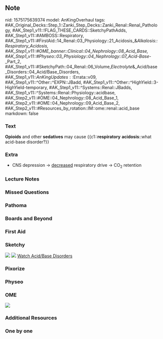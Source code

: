 ## Note
nid: 1575175639374
model: AnKingOverhaul
tags: #AK_Original_Decks::Step_1::Zanki_Step_Decks::Zanki_Renal::Renal_Pathology, #AK_Step1_v11::!FLAG_THESE_CARDS::SketchyPathAdds, #AK_Step1_v11::#AMBOSS::Respiratory, #AK_Step1_v11::#FirstAid::14_Renal::03_Physiology::21_Acidosis_&_Alkalosis::Respiratory_Acidosis, #AK_Step1_v11::#OME_banner::Clinical::04_Nephrology::08_Acid_Base, #AK_Step1_v11::#Physeo::03_Physiology::04_Nephrology::07_Acid-Base_-_Part_2, #AK_Step1_v11::#SketchyPath::04_Renal::06_Volume,_Electrolyte_&_Acid/base_Disorders::04_Acid/Base_Disorders, #AK_Step1_v11::$AnKingUpdates::$Errata::v09, #AK_Step1_v11::^Other::^EXPN::JBadd, #AK_Step1_v11::^Other::^HighYield::3-HighYield-temporary, #AK_Step1_v11::^Systems::Renal::JBadds, #AK_Step1_v11::^Systems::Renal::Physiology::acidbase, #AK_Step2_v11::#OME::04_Nephrology::08_Acid_Base_1, #AK_Step2_v11::#OME::04_Nephrology::09_Acid_Base_2, #AK_Step2_v11::#Resources_by_rotation::IM::ome::renal::acid_base
markdown: false

### Text
<b>Opioids</b> and other <b>sedatives</b> may cause
{{c1::<b>respiratory</b> <b>acidosis</b>::what acid-base
disorder?}}

### Extra
* CNS depression -> <u>decreased</u> respiratory drive ->
CO<sub>2</sub> retention

### Lecture Notes


### Missed Questions


### Pathoma


### Boards and Beyond


### First Aid


### Sketchy
<img src=
"Screen%20Shot%202019-11-30%20at%203.17.16%20PM_1566160514431_1566160514431.png">
<img src="Screen%20Shot%202019-11-30%20at%203.28.09%20PM.png">
<a href=
"https://dashboard.sketchy.com/study/medical/courses/medical-pathophysiology/units/medical-pathophysiology-renal/videos/medical-pathophysiology-renal-volume-electrolyte-and-acidbase-disorders-acidbase-disorders?utm_source=anki&utm_medium=partnership&utm_campaign=february_update&utm_content=medical">
Watch Acid/Base Disorders</a>

### Pixorize


### Physeo


### OME
<div class="ome-widget">
  <a href=
  "https://onlinemeded.org/spa/nephrology/acid-base/acquire?ref=anki">
  <img src="_OME_AnkiFlashcards_Lesson_4.png"></a>
</div>

### Additional Resources


### One by one

